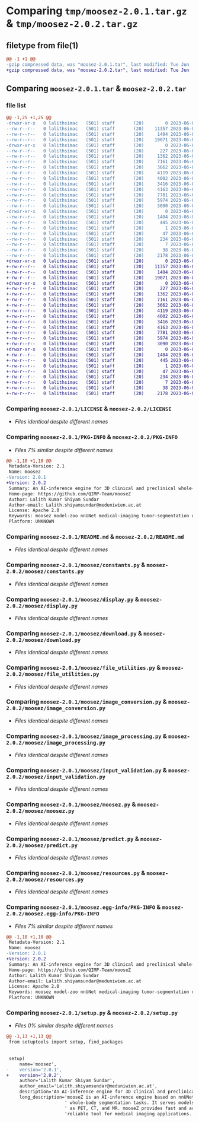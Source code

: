 # Comparing `tmp/moosez-2.0.1.tar.gz` & `tmp/moosez-2.0.2.tar.gz`

## filetype from file(1)

```diff
@@ -1 +1 @@
-gzip compressed data, was "moosez-2.0.1.tar", last modified: Tue Jun  6 15:56:28 2023, max compression
+gzip compressed data, was "moosez-2.0.2.tar", last modified: Tue Jun  6 16:03:40 2023, max compression
```

## Comparing `moosez-2.0.1.tar` & `moosez-2.0.2.tar`

### file list

```diff
@@ -1,25 +1,25 @@
-drwxr-xr-x   0 lalithsimac   (501) staff       (20)        0 2023-06-06 15:56:28.567098 moosez-2.0.1/
--rw-r--r--   0 lalithsimac   (501) staff       (20)    11357 2023-06-06 13:31:59.000000 moosez-2.0.1/LICENSE
--rw-r--r--   0 lalithsimac   (501) staff       (20)     1404 2023-06-06 15:56:28.566692 moosez-2.0.1/PKG-INFO
--rw-r--r--   0 lalithsimac   (501) staff       (20)    19071 2023-06-06 13:31:59.000000 moosez-2.0.1/README.md
-drwxr-xr-x   0 lalithsimac   (501) staff       (20)        0 2023-06-06 15:56:28.563859 moosez-2.0.1/moosez/
--rw-r--r--   0 lalithsimac   (501) staff       (20)      227 2023-06-06 13:31:59.000000 moosez-2.0.1/moosez/__init__.py
--rw-r--r--   0 lalithsimac   (501) staff       (20)     1362 2023-06-06 13:31:59.000000 moosez-2.0.1/moosez/constants.py
--rw-r--r--   0 lalithsimac   (501) staff       (20)     7161 2023-06-06 13:31:59.000000 moosez-2.0.1/moosez/display.py
--rw-r--r--   0 lalithsimac   (501) staff       (20)     3662 2023-06-06 13:31:59.000000 moosez-2.0.1/moosez/download.py
--rw-r--r--   0 lalithsimac   (501) staff       (20)     4119 2023-06-06 13:31:59.000000 moosez-2.0.1/moosez/file_utilities.py
--rw-r--r--   0 lalithsimac   (501) staff       (20)     4002 2023-06-06 13:31:59.000000 moosez-2.0.1/moosez/image_conversion.py
--rw-r--r--   0 lalithsimac   (501) staff       (20)     3416 2023-06-06 15:07:22.000000 moosez-2.0.1/moosez/image_processing.py
--rw-r--r--   0 lalithsimac   (501) staff       (20)     4163 2023-06-06 13:31:59.000000 moosez-2.0.1/moosez/input_validation.py
--rw-r--r--   0 lalithsimac   (501) staff       (20)     7781 2023-06-06 15:53:20.000000 moosez-2.0.1/moosez/moosez.py
--rw-r--r--   0 lalithsimac   (501) staff       (20)     5974 2023-06-06 13:31:59.000000 moosez-2.0.1/moosez/predict.py
--rw-r--r--   0 lalithsimac   (501) staff       (20)     3090 2023-06-06 13:31:59.000000 moosez-2.0.1/moosez/resources.py
-drwxr-xr-x   0 lalithsimac   (501) staff       (20)        0 2023-06-06 15:56:28.566188 moosez-2.0.1/moosez.egg-info/
--rw-r--r--   0 lalithsimac   (501) staff       (20)     1404 2023-06-06 15:56:28.000000 moosez-2.0.1/moosez.egg-info/PKG-INFO
--rw-r--r--   0 lalithsimac   (501) staff       (20)      445 2023-06-06 15:56:28.000000 moosez-2.0.1/moosez.egg-info/SOURCES.txt
--rw-r--r--   0 lalithsimac   (501) staff       (20)        1 2023-06-06 15:56:28.000000 moosez-2.0.1/moosez.egg-info/dependency_links.txt
--rw-r--r--   0 lalithsimac   (501) staff       (20)       47 2023-06-06 15:56:28.000000 moosez-2.0.1/moosez.egg-info/entry_points.txt
--rw-r--r--   0 lalithsimac   (501) staff       (20)      234 2023-06-06 15:56:28.000000 moosez-2.0.1/moosez.egg-info/requires.txt
--rw-r--r--   0 lalithsimac   (501) staff       (20)        7 2023-06-06 15:56:28.000000 moosez-2.0.1/moosez.egg-info/top_level.txt
--rw-r--r--   0 lalithsimac   (501) staff       (20)       38 2023-06-06 15:56:28.567244 moosez-2.0.1/setup.cfg
--rw-r--r--   0 lalithsimac   (501) staff       (20)     2178 2023-06-06 15:55:40.000000 moosez-2.0.1/setup.py
+drwxr-xr-x   0 lalithsimac   (501) staff       (20)        0 2023-06-06 16:03:40.591980 moosez-2.0.2/
+-rw-r--r--   0 lalithsimac   (501) staff       (20)    11357 2023-06-06 13:31:59.000000 moosez-2.0.2/LICENSE
+-rw-r--r--   0 lalithsimac   (501) staff       (20)     1404 2023-06-06 16:03:40.591772 moosez-2.0.2/PKG-INFO
+-rw-r--r--   0 lalithsimac   (501) staff       (20)    19071 2023-06-06 13:31:59.000000 moosez-2.0.2/README.md
+drwxr-xr-x   0 lalithsimac   (501) staff       (20)        0 2023-06-06 16:03:40.590163 moosez-2.0.2/moosez/
+-rw-r--r--   0 lalithsimac   (501) staff       (20)      227 2023-06-06 13:31:59.000000 moosez-2.0.2/moosez/__init__.py
+-rw-r--r--   0 lalithsimac   (501) staff       (20)     1362 2023-06-06 13:31:59.000000 moosez-2.0.2/moosez/constants.py
+-rw-r--r--   0 lalithsimac   (501) staff       (20)     7161 2023-06-06 13:31:59.000000 moosez-2.0.2/moosez/display.py
+-rw-r--r--   0 lalithsimac   (501) staff       (20)     3662 2023-06-06 13:31:59.000000 moosez-2.0.2/moosez/download.py
+-rw-r--r--   0 lalithsimac   (501) staff       (20)     4119 2023-06-06 13:31:59.000000 moosez-2.0.2/moosez/file_utilities.py
+-rw-r--r--   0 lalithsimac   (501) staff       (20)     4002 2023-06-06 13:31:59.000000 moosez-2.0.2/moosez/image_conversion.py
+-rw-r--r--   0 lalithsimac   (501) staff       (20)     3416 2023-06-06 15:07:22.000000 moosez-2.0.2/moosez/image_processing.py
+-rw-r--r--   0 lalithsimac   (501) staff       (20)     4163 2023-06-06 13:31:59.000000 moosez-2.0.2/moosez/input_validation.py
+-rw-r--r--   0 lalithsimac   (501) staff       (20)     7781 2023-06-06 15:53:20.000000 moosez-2.0.2/moosez/moosez.py
+-rw-r--r--   0 lalithsimac   (501) staff       (20)     5974 2023-06-06 13:31:59.000000 moosez-2.0.2/moosez/predict.py
+-rw-r--r--   0 lalithsimac   (501) staff       (20)     3090 2023-06-06 13:31:59.000000 moosez-2.0.2/moosez/resources.py
+drwxr-xr-x   0 lalithsimac   (501) staff       (20)        0 2023-06-06 16:03:40.591475 moosez-2.0.2/moosez.egg-info/
+-rw-r--r--   0 lalithsimac   (501) staff       (20)     1404 2023-06-06 16:03:40.000000 moosez-2.0.2/moosez.egg-info/PKG-INFO
+-rw-r--r--   0 lalithsimac   (501) staff       (20)      445 2023-06-06 16:03:40.000000 moosez-2.0.2/moosez.egg-info/SOURCES.txt
+-rw-r--r--   0 lalithsimac   (501) staff       (20)        1 2023-06-06 16:03:40.000000 moosez-2.0.2/moosez.egg-info/dependency_links.txt
+-rw-r--r--   0 lalithsimac   (501) staff       (20)       47 2023-06-06 16:03:40.000000 moosez-2.0.2/moosez.egg-info/entry_points.txt
+-rw-r--r--   0 lalithsimac   (501) staff       (20)      234 2023-06-06 16:03:40.000000 moosez-2.0.2/moosez.egg-info/requires.txt
+-rw-r--r--   0 lalithsimac   (501) staff       (20)        7 2023-06-06 16:03:40.000000 moosez-2.0.2/moosez.egg-info/top_level.txt
+-rw-r--r--   0 lalithsimac   (501) staff       (20)       38 2023-06-06 16:03:40.592056 moosez-2.0.2/setup.cfg
+-rw-r--r--   0 lalithsimac   (501) staff       (20)     2178 2023-06-06 16:03:09.000000 moosez-2.0.2/setup.py
```

### Comparing `moosez-2.0.1/LICENSE` & `moosez-2.0.2/LICENSE`

 * *Files identical despite different names*

### Comparing `moosez-2.0.1/PKG-INFO` & `moosez-2.0.2/PKG-INFO`

 * *Files 7% similar despite different names*

```diff
@@ -1,10 +1,10 @@
 Metadata-Version: 2.1
 Name: moosez
-Version: 2.0.1
+Version: 2.0.2
 Summary: An AI-inference engine for 3D clinical and preclinical whole-body segmentation tasks
 Home-page: https://github.com/QIMP-Team/mooseZ
 Author: Lalith Kumar Shiyam Sundar
 Author-email: Lalith.shiyamsundar@meduniwien.ac.at
 License: Apache 2.0
 Keywords: moosez model-zoo nnUNet medical-imaging tumor-segmentation organ-segmentation bone-segmentation lung-segmentation muscle-segmentation fat-segmentation vessel-segmentation vertebral-segmentation rib-segmentation preclinical-segmentation clinical-segmentation
 Platform: UNKNOWN
```

### Comparing `moosez-2.0.1/README.md` & `moosez-2.0.2/README.md`

 * *Files identical despite different names*

### Comparing `moosez-2.0.1/moosez/constants.py` & `moosez-2.0.2/moosez/constants.py`

 * *Files identical despite different names*

### Comparing `moosez-2.0.1/moosez/display.py` & `moosez-2.0.2/moosez/display.py`

 * *Files identical despite different names*

### Comparing `moosez-2.0.1/moosez/download.py` & `moosez-2.0.2/moosez/download.py`

 * *Files identical despite different names*

### Comparing `moosez-2.0.1/moosez/file_utilities.py` & `moosez-2.0.2/moosez/file_utilities.py`

 * *Files identical despite different names*

### Comparing `moosez-2.0.1/moosez/image_conversion.py` & `moosez-2.0.2/moosez/image_conversion.py`

 * *Files identical despite different names*

### Comparing `moosez-2.0.1/moosez/image_processing.py` & `moosez-2.0.2/moosez/image_processing.py`

 * *Files identical despite different names*

### Comparing `moosez-2.0.1/moosez/input_validation.py` & `moosez-2.0.2/moosez/input_validation.py`

 * *Files identical despite different names*

### Comparing `moosez-2.0.1/moosez/moosez.py` & `moosez-2.0.2/moosez/moosez.py`

 * *Files identical despite different names*

### Comparing `moosez-2.0.1/moosez/predict.py` & `moosez-2.0.2/moosez/predict.py`

 * *Files identical despite different names*

### Comparing `moosez-2.0.1/moosez/resources.py` & `moosez-2.0.2/moosez/resources.py`

 * *Files identical despite different names*

### Comparing `moosez-2.0.1/moosez.egg-info/PKG-INFO` & `moosez-2.0.2/moosez.egg-info/PKG-INFO`

 * *Files 7% similar despite different names*

```diff
@@ -1,10 +1,10 @@
 Metadata-Version: 2.1
 Name: moosez
-Version: 2.0.1
+Version: 2.0.2
 Summary: An AI-inference engine for 3D clinical and preclinical whole-body segmentation tasks
 Home-page: https://github.com/QIMP-Team/mooseZ
 Author: Lalith Kumar Shiyam Sundar
 Author-email: Lalith.shiyamsundar@meduniwien.ac.at
 License: Apache 2.0
 Keywords: moosez model-zoo nnUNet medical-imaging tumor-segmentation organ-segmentation bone-segmentation lung-segmentation muscle-segmentation fat-segmentation vessel-segmentation vertebral-segmentation rib-segmentation preclinical-segmentation clinical-segmentation
 Platform: UNKNOWN
```

### Comparing `moosez-2.0.1/setup.py` & `moosez-2.0.2/setup.py`

 * *Files 0% similar despite different names*

```diff
@@ -1,13 +1,13 @@
 from setuptools import setup, find_packages
 
 
 setup(
     name='moosez',
-    version='2.0.1',
+    version='2.0.2',
     author='Lalith Kumar Shiyam Sundar',
     author_email='Lalith.shiyamsundar@meduniwien.ac.at',
     description='An AI-inference engine for 3D clinical and preclinical whole-body segmentation tasks',
     long_description='mooseZ is an AI-inference engine based on nnUNet, designed for 3D clinical and preclinical'
                      ' whole-body segmentation tasks. It serves models tailored towards different modalities such'
                      ' as PET, CT, and MR. mooseZ provides fast and accurate segmentation results, making it a '
                      'reliable tool for medical imaging applications.',
```

